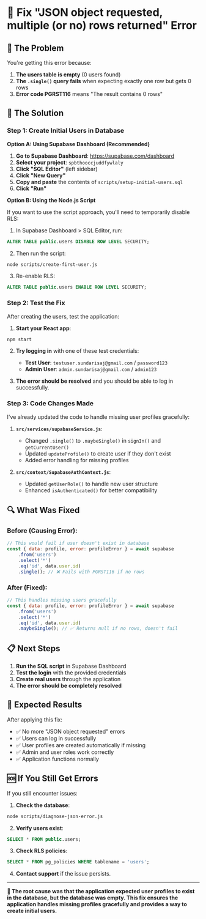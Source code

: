 # 🔧 Fix "JSON object requested, multiple (or no) rows returned" Error

## 🎯 **The Problem**
You're getting this error because:
1. **The users table is empty** (0 users found)
2. **The `.single()` query fails** when expecting exactly one row but gets 0 rows
3. **Error code PGRST116** means "The result contains 0 rows"

## 🚀 **The Solution**

### **Step 1: Create Initial Users in Database**

**Option A: Using Supabase Dashboard (Recommended)**

1. **Go to Supabase Dashboard**: https://supabase.com/dashboard
2. **Select your project**: `spbthooccjuddfywlaly`
3. **Click "SQL Editor"** (left sidebar)
4. **Click "New Query"**
5. **Copy and paste** the contents of `scripts/setup-initial-users.sql`
6. **Click "Run"**

**Option B: Using the Node.js Script**

If you want to use the script approach, you'll need to temporarily disable RLS:

1. In Supabase Dashboard > SQL Editor, run:
```sql
ALTER TABLE public.users DISABLE ROW LEVEL SECURITY;
```

2. Then run the script:
```bash
node scripts/create-first-user.js
```

3. Re-enable RLS:
```sql
ALTER TABLE public.users ENABLE ROW LEVEL SECURITY;
```

### **Step 2: Test the Fix**

After creating the users, test the application:

1. **Start your React app**:
```bash
npm start
```

2. **Try logging in** with one of these test credentials:
   - **Test User**: `testuser.sundarisaj@gmail.com` / `password123`
   - **Admin User**: `admin.sundarisaj@gmail.com` / `admin123`

3. **The error should be resolved** and you should be able to log in successfully.

### **Step 3: Code Changes Made**

I've already updated the code to handle missing user profiles gracefully:

1. **`src/services/supabaseService.js`**:
   - Changed `.single()` to `.maybeSingle()` in `signIn()` and `getCurrentUser()`
   - Updated `updateProfile()` to create user if they don't exist
   - Added error handling for missing profiles

2. **`src/context/SupabaseAuthContext.js`**:
   - Updated `getUserRole()` to handle new user structure
   - Enhanced `isAuthenticated()` for better compatibility

## 🔍 **What Was Fixed**

### **Before (Causing Error)**:
```javascript
// This would fail if user doesn't exist in database
const { data: profile, error: profileError } = await supabase
    .from('users')
    .select('*')
    .eq('id', data.user.id)
    .single(); // ❌ Fails with PGRST116 if no rows
```

### **After (Fixed)**:
```javascript
// This handles missing users gracefully
const { data: profile, error: profileError } = await supabase
    .from('users')
    .select('*')
    .eq('id', data.user.id)
    .maybeSingle(); // ✅ Returns null if no rows, doesn't fail
```

## 📋 **Next Steps**

1. **Run the SQL script** in Supabase Dashboard
2. **Test the login** with the provided credentials
3. **Create real users** through the application
4. **The error should be completely resolved**

## 🎉 **Expected Results**

After applying this fix:
- ✅ No more "JSON object requested" errors
- ✅ Users can log in successfully
- ✅ User profiles are created automatically if missing
- ✅ Admin and user roles work correctly
- ✅ Application functions normally

## 🆘 **If You Still Get Errors**

If you still encounter issues:

1. **Check the database**:
```bash
node scripts/diagnose-json-error.js
```

2. **Verify users exist**:
```sql
SELECT * FROM public.users;
```

3. **Check RLS policies**:
```sql
SELECT * FROM pg_policies WHERE tablename = 'users';
```

4. **Contact support** if the issue persists.

---

**🎯 The root cause was that the application expected user profiles to exist in the database, but the database was empty. This fix ensures the application handles missing profiles gracefully and provides a way to create initial users.** 